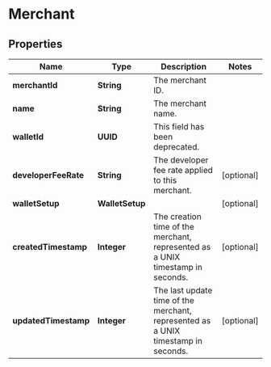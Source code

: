 

# Merchant


## Properties

| Name | Type | Description | Notes |
|------------ | ------------- | ------------- | -------------|
|**merchantId** | **String** | The merchant ID. |  |
|**name** | **String** | The merchant name. |  |
|**walletId** | **UUID** | This field has been deprecated. |  |
|**developerFeeRate** | **String** | The developer fee rate applied to this merchant. |  [optional] |
|**walletSetup** | **WalletSetup** |  |  [optional] |
|**createdTimestamp** | **Integer** | The creation time of the merchant, represented as a UNIX timestamp in seconds. |  [optional] |
|**updatedTimestamp** | **Integer** | The last update time of the merchant, represented as a UNIX timestamp in seconds. |  [optional] |



